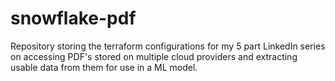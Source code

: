# snowflake-pdf
Repository storing the terraform configurations for my 5 part LinkedIn series on accessing PDF's stored on multiple cloud providers and extracting usable data from them for use in a ML model.
